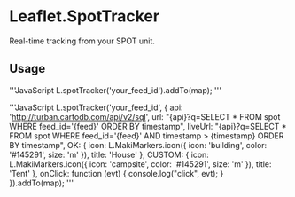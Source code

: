 Leaflet.SpotTracker
===================

Real-time tracking from your SPOT unit.

Usage
-----

'''JavaScript
L.spotTracker('your_feed_id').addTo(map);
'''

'''JavaScript
L.spotTracker('your_feed_id', {
	api: 'http://turban.cartodb.com/api/v2/sql',
	url: "{api}?q=SELECT * FROM spot WHERE feed_id='{feed}' ORDER BY timestamp",
	liveUrl: "{api}?q=SELECT * FROM spot WHERE feed_id='{feed}' AND timestamp > {timestamp} ORDER BY timestamp",
	OK: {
		icon: L.MakiMarkers.icon({ icon: 'building',  color: '#145291', size: 'm' }),
		title: 'House'
	},
	CUSTOM: {
		icon: L.MakiMarkers.icon({ icon: 'campsite', color: '#145291', size: 'm' }),
		title: 'Tent'
	},
	onClick: function (evt) {
		console.log("click", evt);
	}			
}).addTo(map);
'''